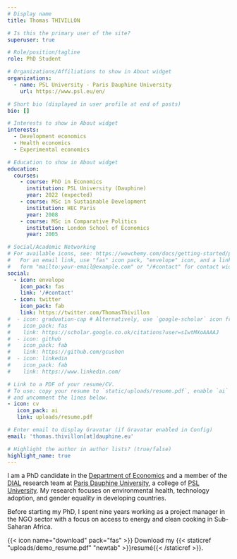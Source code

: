 ```yaml
---
# Display name
title: Thomas THIVILLON

# Is this the primary user of the site?
superuser: true

# Role/position/tagline
role: PhD Student

# Organizations/Affiliations to show in About widget
organizations:
  - name: PSL University - Paris Dauphine University
    url: https://www.psl.eu/en/

# Short bio (displayed in user profile at end of posts)
bio: []

# Interests to show in About widget
interests:
  - Development economics
  - Health economics
  - Experimental economics

# Education to show in About widget
education:
  courses:
    - course: PhD in Economics
      institution: PSL University (Dauphine)
      year: 2022 (expected)
    - course: MSc in Sustainable Development
      institution: HEC Paris
      year: 2008
    - course: MSc in Comparative Politics
      institution: London School of Economics
      year: 2005

# Social/Academic Networking
# For available icons, see: https://wowchemy.com/docs/getting-started/page-builder/#icons
#   For an email link, use "fas" icon pack, "envelope" icon, and a link in the
#   form "mailto:your-email@example.com" or "/#contact" for contact widget.
social:
  - icon: envelope
    icon_pack: fas
    link: '/#contact'
  - icon: twitter
    icon_pack: fab
    link: https://twitter.com/ThomasThivillon
#  - icon: graduation-cap # Alternatively, use `google-scholar` icon from `ai` icon pack
#    icon_pack: fas
#    link: https://scholar.google.co.uk/citations?user=sIwtMXoAAAAJ
#  - icon: github
#    icon_pack: fab
#    link: https://github.com/gcushen
#  - icon: linkedin
#    icon_pack: fab
#    link: https://www.linkedin.com/

# Link to a PDF of your resume/CV.
# To use: copy your resume to `static/uploads/resume.pdf`, enable `ai` icons in `params.toml`,
# and uncomment the lines below.
- icon: cv
   icon_pack: ai
   link: uploads/resume.pdf

# Enter email to display Gravatar (if Gravatar enabled in Config)
email: 'thomas.thivillon[at]dauphine.eu'

# Highlight the author in author lists? (true/false)
highlight_name: true
---
```


I am a PhD candidate in the [Department of Economics](https://leda.dauphine.fr/) and a member of the [DIAL](https://dial.ird.fr/en/) research team at [Paris Dauphine University](https://dauphine.psl.eu/en/), a college of [PSL University](https://psl.eu/en). My research focuses on environmental health, technology adoption, and gender equality in developing countries. 

Before starting my PhD, I spent nine years working as a project manager in the NGO sector with a focus on access to energy and clean cooking in Sub-Saharan Africa. 

{{< icon name="download" pack="fas" >}} Download my {{< staticref "uploads/demo_resume.pdf" "newtab" >}}resumé{{< /staticref >}}.

